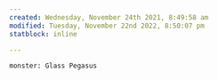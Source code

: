 ```yaml
---
created: Wednesday, November 24th 2021, 8:49:58 am
modified: Tuesday, November 22nd 2022, 8:50:07 pm
statblock: inline

---
```


```statblock
monster: Glass Pegasus
```
